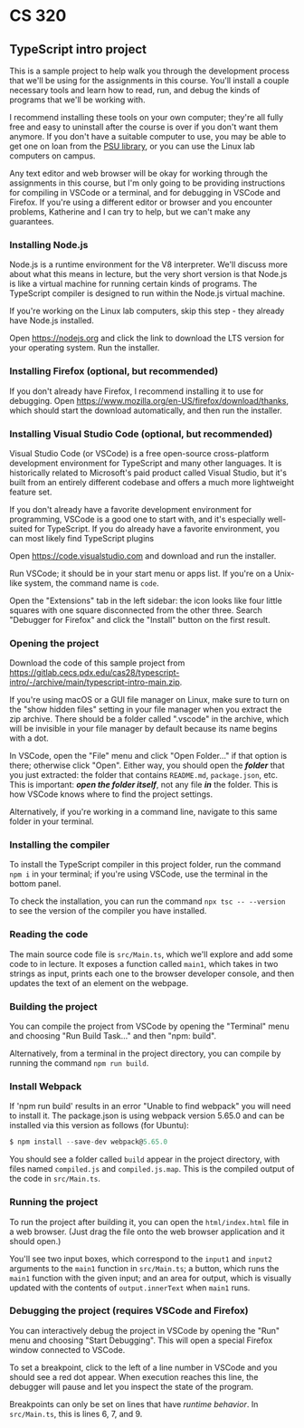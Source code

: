 # CS 320

## TypeScript intro project

This is a sample project to help walk you through the development process that we'll be using for the assignments in this course. You'll install a couple necessary tools and learn how to read, run, and debug the kinds of programs that we'll be working with.

I recommend installing these tools on your own computer; they're all fully free and easy to uninstall after the course is over if you don't want them anymore. If you don't have a suitable computer to use, you may be able to get one on loan from the [PSU library](https://library.pdx.edu/study-spaces-computers/equipment), or you can use the Linux lab computers on campus.

Any text editor and web browser will be okay for working through the assignments in this course, but I'm only going to be providing instructions for compiling in VSCode or a terminal, and for debugging in VSCode and Firefox. If you're using a different editor or browser and you encounter problems, Katherine and I can try to help, but we can't make any guarantees.

### Installing Node.js

Node.js is a runtime environment for the V8 interpreter. We'll discuss more about what this means in lecture, but the very short version is that Node.js is like a virtual machine for running certain kinds of programs. The TypeScript compiler is designed to run within the Node.js virtual machine.

If you're working on the Linux lab computers, skip this step - they already have Node.js installed.

Open <https://nodejs.org> and click the link to download the LTS version for your operating system. Run the installer.

### Installing Firefox (optional, but recommended)

If you don't already have Firefox, I recommend installing it to use for debugging. Open <https://www.mozilla.org/en-US/firefox/download/thanks>, which should start the download automatically, and then run the installer.

### Installing Visual Studio Code (optional, but recommended)

Visual Studio Code (or VSCode) is a free open-source cross-platform development environment for TypeScript and many other languages. It is historically related to Microsoft's paid product called Visual Studio, but it's built from an entirely different codebase and offers a much more lightweight feature set.

If you don't already have a favorite development environment for programming, VSCode is a good one to start with, and it's especially well-suited for TypeScript. If you do already have a favorite environment, you can most likely find TypeScript plugins

Open <https://code.visualstudio.com> and download and run the installer.

Run VSCode; it should be in your start menu or apps list. If you're on a Unix-like system, the command name is `code`.

Open the "Extensions" tab in the left sidebar: the icon looks like four little squares with one square disconnected from the other three. Search "Debugger for Firefox" and click the "Install" button on the first result.

### Opening the project

Download the code of this sample project from <https://gitlab.cecs.pdx.edu/cas28/typescript-intro/-/archive/main/typescript-intro-main.zip>.

If you're using macOS or a GUI file manager on Linux, make sure to turn on the "show hidden files" setting in your file manager when you extract the zip archive. There should be a folder called ".vscode" in the archive, which will be invisible in your file manager by default because its name begins with a dot.

In VSCode, open the "File" menu and click "Open Folder..." if that option is there; otherwise click "Open". Either way, you should open the ***folder*** that you just extracted: the folder that contains `README.md`, `package.json`, etc. This is important: ***open the folder itself***, not any file ***in*** the folder. This is how VSCode knows where to find the project settings.

Alternatively, if you're working in a command line, navigate to this same folder in your terminal.

### Installing the compiler

To install the TypeScript compiler in this project folder, run the command `npm i` in your terminal; if you're using VSCode, use the terminal in the bottom panel.

To check the installation, you can run the command `npx tsc -- --version` to see the version of the compiler you have installed.

### Reading the code

The main source code file is `src/Main.ts`, which we'll explore and add some code to in lecture. It exposes a function called `main1`, which takes in two strings as input, prints each one to the browser developer console, and then updates the text of an element on the webpage.

### Building the project

You can compile the project from VSCode by opening the "Terminal" menu and choosing "Run Build Task..." and then "npm: build".

Alternatively, from a terminal in the project directory, you can compile by running the command `npm run build`.

### Install Webpack

If 'npm run build' results in an error "Unable to find webpack" you will need to install it. The package.json is using webpack version 5.65.0 and can be installed via this version as follows (for Ubuntu):

```ts
$ npm install --save-dev webpack@5.65.0
```

You should see a folder called `build` appear in the project directory, with files named `compiled.js` and `compiled.js.map`. This is the compiled output of the code in `src/Main.ts`.

### Running the project

To run the project after building it, you can open the `html/index.html` file in a web browser. (Just drag the file onto the web browser application and it should open.)

You'll see two input boxes, which correspond to the `input1` and `input2` arguments to the `main1` function in `src/Main.ts`; a button, which runs the `main1` function with the given input; and an area for output, which is visually updated with the contents of `output.innerText` when `main1` runs.

### Debugging the project (requires VSCode and Firefox)

You can interactively debug the project in VSCode by opening the "Run" menu and choosing "Start Debugging". This will open a special Firefox window connected to VSCode.

To set a breakpoint, click to the left of a line number in VSCode and you should see a red dot appear. When execution reaches this line, the debugger will pause and let you inspect the state of the program.

Breakpoints can only be set on lines that have *runtime behavior*. In `src/Main.ts`, this is lines 6, 7, and 9.
